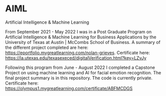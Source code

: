 # AIML
Artificial Intelligence & Machine Learning

From September 2021 - May 2022 I was in a Post Graduate Program on Artificial Intelligence & Machine Learning for Business Applications by the University of Texas at Austin | McCombs School of Business.
A summary of the different project completed are here: https://eportfolio.mygreatlearning.com/nolan-grieves.
Certificate here: https://la.utexas.edu/texasexeced/digitalVerification.html?key=LZvJy

Following this program from June - August 2022 I completed a Capstone Project on using machine learning and AI for facial emotion recognition. The final project summary is in this repository. The code is currently private.
Certificate here: https://olympus1.mygreatlearning.com/certificate/ABFMCDGS

